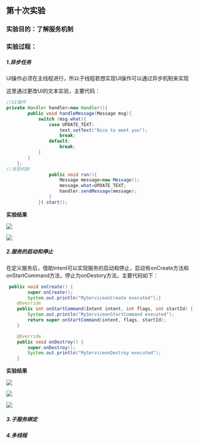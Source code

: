 ##                                           第十次实验

### 实验目的：了解服务机制

### 实验过程：

##### 1.异步任务

UI操作必须在主线程进行，所以子线程若想实现UI操作可以通过异步机制来实现

这里通过更改UI的文本实验，主要代码：

```java
//UI操作
private Handler handler=new Handler(){
        public void handleMessage(Message msg){
            switch (msg.what){
                case UPDATE_TEXT:
                    text.setText("Nice to meet you");
                    break;
                default:
                    break;
            }
        }
    };
//消息机制
                public void run(){
                    Message message=new Message();
                    message.what=UPDATE_TEXT;
                    handler.sendMessage(message);
                }
            }).start();

```

**实验结果**

 ![]( https://github.com/HelloFool/2018118132_Android/blob/master/android_Managment/service/photo/6b760bb36e34166a7e4ccfc6eb12d71.png  )

![]( https://github.com/HelloFool/2018118132_Android/blob/master/android_Managment/service/photo/de11a48a30611897a429050d8ee0ca8.png )

##### 2.服务的启动和停止

在定义服务后，借助Intent可以实现服务的启动和停止，启动有onCreate方法和onStartCommand方法，停止为onDestory方法，主要代码如下：

```java
 public void onCreate() {
        super.onCreate();
        System.out.println("MyServiceonCreate executed");}
    @Override
    public int onStartCommand(Intent intent, int flags, int startId) {
        System.out.println("MyServiceonStartCommand executed");
        return super.onStartCommand(intent, flags, startId);
    }

    @Override
    public void onDestroy() {
        super.onDestroy();
        System.out.println("MyServiceonDestroy executed");
    }
```

**实验结果**

![](https://github.com/HelloFool/2018118132_Android/blob/master/android_Managment/service/photo/0904ef312dab2dfa557747810134b31.png )

![]( https://github.com/HelloFool/2018118132_Android/blob/master/android_Managment/service/photo/5ec9072d8cc4ad484600dee228bfe07.png )

![]( https://github.com/HelloFool/2018118132_Android/blob/master/android_Managment/service/photo/8477e490292e820f2cd0e057ea16ee5.png )

##### 3.子服务绑定

##### 4.多线程